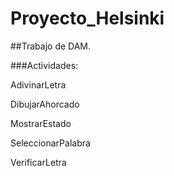 # Proyecto_Helsinki
##Trabajo de DAM.

###Actividades:

AdivinarLetra   

DibujarAhorcado  

MostrarEstado  

SeleccionarPalabra  

VerificarLetra  

